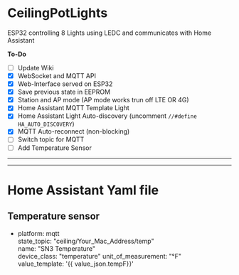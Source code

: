 # CeilingPotLights

ESP32 controlling 8 Lights using LEDC and communicates with Home Assistant

**To-Do**
- [ ] Update Wiki
- [x] WebSocket and MQTT API
- [x] Web-Interface served on ESP32
- [x] Save previous state in EEPROM
- [X] Station and AP mode (AP mode works trun off LTE OR 4G)
- [x] Home Assistant MQTT Template Light
- [x] Home Assistant Light Auto-discovery (uncomment `//#define HA_AUTO_DISCOVERY`)
- [x] MQTT Auto-reconnect (non-blocking)
- [ ] Switch topic for MQTT
- [ ] Add Temperature Sensor

__________________________________________________________________________________________________________________________________________
__________________________________________________________________________________________________________________________________________

# Home Assistant Yaml file

## Temperature sensor
- platform: mqtt  
  state_topic: "ceiling/Your_Mac_Address/temp"  
  name: "SN3 Temperature"  
  device_class: "temperature"
  unit_of_measurement: "°F"  
  value_template: '{{ value_json.tempF}}'
